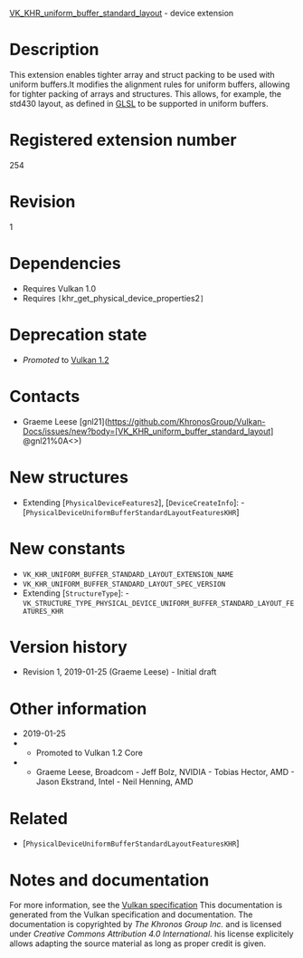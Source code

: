 [VK_KHR_uniform_buffer_standard_layout](https://www.khronos.org/registry/vulkan/specs/1.3-extensions/man/html/VK_KHR_uniform_buffer_standard_layout.html) - device extension

# Description
This extension enables tighter array and struct packing to be used with
uniform buffers.It modifies the alignment rules for uniform buffers, allowing for tighter
packing of arrays and structures.
This allows, for example, the std430 layout, as defined in
[GLSL](https://www.khronos.org/registry/OpenGL/specs/gl/GLSLangSpec.4.60.pdf)
to be supported in uniform buffers.

# Registered extension number
254

# Revision
1

# Dependencies
- Requires Vulkan 1.0
- Requires `[`khr_get_physical_device_properties2`]`

# Deprecation state
- *Promoted* to [Vulkan 1.2](https://www.khronos.org/registry/vulkan/specs/1.3-extensions/html/vkspec.html#versions-1.2-promotions)

# Contacts
- Graeme Leese [gnl21](https://github.com/KhronosGroup/Vulkan-Docs/issues/new?body=[VK_KHR_uniform_buffer_standard_layout] @gnl21%0A<<Here describe the issue or question you have about the VK_KHR_uniform_buffer_standard_layout extension>>)

# New structures
- Extending [`PhysicalDeviceFeatures2`], [`DeviceCreateInfo`]:  - [`PhysicalDeviceUniformBufferStandardLayoutFeaturesKHR`]

# New constants
- `VK_KHR_UNIFORM_BUFFER_STANDARD_LAYOUT_EXTENSION_NAME`
- `VK_KHR_UNIFORM_BUFFER_STANDARD_LAYOUT_SPEC_VERSION`
- Extending [`StructureType`]:  - `VK_STRUCTURE_TYPE_PHYSICAL_DEVICE_UNIFORM_BUFFER_STANDARD_LAYOUT_FEATURES_KHR`

# Version history
- Revision 1, 2019-01-25 (Graeme Leese)  - Initial draft

# Other information
* 2019-01-25
*   - Promoted to Vulkan 1.2 Core 
*   - Graeme Leese, Broadcom  - Jeff Bolz, NVIDIA  - Tobias Hector, AMD  - Jason Ekstrand, Intel  - Neil Henning, AMD

# Related
- [`PhysicalDeviceUniformBufferStandardLayoutFeaturesKHR`]

# Notes and documentation
For more information, see the [Vulkan specification](https://www.khronos.org/registry/vulkan/specs/1.3-extensions/html/vkspec.html)
This documentation is generated from the Vulkan specification and documentation.
The documentation is copyrighted by *The Khronos Group Inc.* and is licensed under *Creative Commons Attribution 4.0 International*.
his license explicitely allows adapting the source material as long as proper credit is given.
        